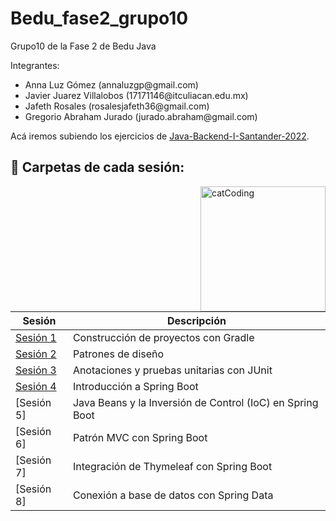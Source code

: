 # Bedu_fase2_grupo10
Grupo10 de la Fase 2 de Bedu Java

Integrantes:

<ul>
  <li> Anna Luz Gómez           (annaluzgp@gmail.com)</li>
  <li>Javier Juarez Villalobos (17171146@itculiacan.edu.mx)</li>
  <li>Jafeth Rosales           (rosalesjafeth36@gmail.com)</li>
  <li>Gregorio Abraham Jurado  (jurado.abraham@gmail.com) </li>
</ul>



Acá iremos subiendo los ejercicios de [Java-Backend-I-Santander-2022](https://github.com/beduExpert/Java-Backend-I-Santander-2022).


## :bookmark_tabs: Carpetas de cada sesión:

<img align="right" src="https://media.tenor.com/DimzPZMypFcAAAAM/laptop.gif" alt="catCoding" width="200"/>

| Sesión                          | Descripción                                                       |
|---------------------------------|-------------------------------------------------------------------|
| [Sesión 1](./Sesion1)           | Construcción de proyectos con Gradle          |
| [Sesión 2](./Sesion2/Postwork)  | Patrones de diseño |
| [Sesión 3](./Sesion3) | Anotaciones y pruebas unitarias con JUnit|
| [Sesión 4](./Sesion4)| Introducción a Spring Boot |
| [Sesión 5]|Java Beans y la Inversión de Control (IoC) en Spring Boot|
| [Sesión 6]|Patrón MVC con Spring Boot|
| [Sesión 7]|Integración de Thymeleaf con Spring Boot|
| [Sesión 8]|Conexión a base de datos con Spring Data|




 


